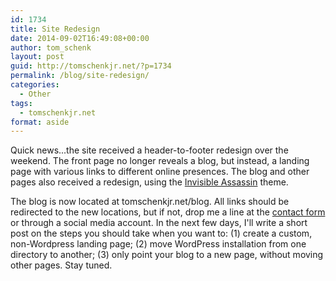 ```yaml
---
id: 1734
title: Site Redesign
date: 2014-09-02T16:49:08+00:00
author: tom_schenk
layout: post
guid: http://tomschenkjr.net/?p=1734
permalink: /blog/site-redesign/
categories:
  - Other
tags:
  - tomschenkjr.net
format: aside
---
```

Quick news...the site received a header-to-footer redesign over the weekend. The front page no longer reveals a blog, but instead, a landing page with various links to different online presences. The blog and other pages also received a redesign, using the <a href="https://wordpress.org/themes/invisible-assassin">Invisible Assassin</a> theme.

The blog is now located at tomschenkjr.net/blog. All links should be redirected to the new locations, but if not, drop me a line at the <a href="http://tomschenkjr.net/contact/">contact form</a> or through a social media account. In the next few days, I'll write a short post on the steps you should take when you want to: (1) create a custom, non-Wordpress landing page; (2) move WordPress installation from one directory to another; (3) only point your blog to a new page, without moving other pages. Stay tuned.